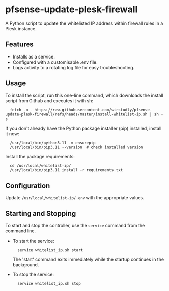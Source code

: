pfsense-update-plesk-firewall
===================

A Python script to update the whitelisted IP address within firewall rules in a Plesk instance.

## Features

- Installs as a service.
- Configured with a customisable .env file.
- Logs activity to a rotating log file for easy troubleshooting.

Usage
-----

To install the script, run this one-line command, which downloads the install script from Github and executes it with sh:

```
  fetch -o - https://raw.githubusercontent.com/sirstudly/pfsense-update-plesk-firewall/refs/heads/master/install-whitelist-ip.sh | sh -s
```

If you don't already have the Python package installer (pip) installed, install it now:
```
  /usr/local/bin/python3.11 -m ensurepip
  /usr/local/bin/pip3.11 --version  # check installed version
```

Install the package requirements:
```
  cd /usr/local/whitelist-ip/
  /usr/local/bin/pip3.11 install -r requirements.txt
```

Configuration
---------------------

Update `/usr/local/whitelist-ip/.env` with the appropriate values.

Starting and Stopping
---------------------

To start and stop the controller, use the `service` command from the command line.

- To start the service:

  ```
    service whitelist_ip.sh start
  ```
  The 'start' command exits immediately while the startup continues in the background.

- To stop the service:

  ```
    service whitelist_ip.sh stop
  ```
